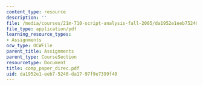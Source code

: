 ```yaml
---
content_type: resource
description: ''
file: /media/courses/21m-710-script-analysis-fall-2005/da1952e1eeb75240da1797f9e7399f40_comp_paper_direc.pdf
file_type: application/pdf
learning_resource_types:
- Assignments
ocw_type: OCWFile
parent_title: Assignments
parent_type: CourseSection
resourcetype: Document
title: comp_paper_direc.pdf
uid: da1952e1-eeb7-5240-da17-97f9e7399f40
---
```

